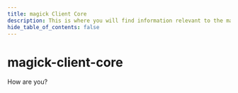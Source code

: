 ```yaml
---
title: magick Client Core
description: This is where you will find information relevant to the magick-client-core package.
hide_table_of_contents: false
---
```


# magick-client-core

How are you?
